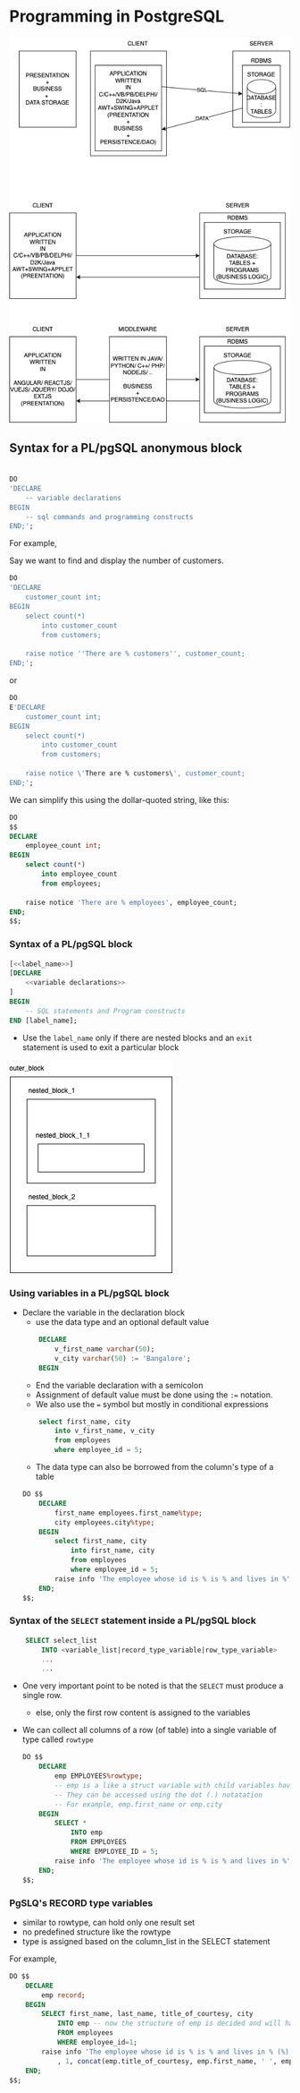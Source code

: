# Programming in PostgreSQL

![](./images/concept1.dio.png)

## Syntax for a PL/pgSQL anonymous block

```sql

DO
'DECLARE
    -- variable declarations
BEGIN
    -- sql commands and programming constructs
END;';

```

For example,

Say we want to find and display the number of customers.

```sql
DO
'DECLARE
    customer_count int;
BEGIN
    select count(*)
        into customer_count
        from customers;

    raise notice ''There are % customers'', customer_count;
END;';
```

or

```sql
DO
E'DECLARE
    customer_count int;
BEGIN
    select count(*)
        into customer_count
        from customers;

    raise notice \'There are % customers\', customer_count;
END;';
```

We can simplify this using the dollar-quoted string, like this:

```sql
DO
$$
DECLARE
    employee_count int;
BEGIN
    select count(*)
        into employee_count
        from employees;

    raise notice 'There are % employees', employee_count;
END;
$$;
```

### Syntax of a PL/pgSQL block

```sql
[<<label_name>>]
[DECLARE
    <<variable declarations>>
]
BEGIN
    -- SQL statements and Program constructs
END [label_name];

```

-   Use the `label_name` only if there are nested blocks and an `exit` statement is used to exit a particular block

![](./images/nested-blocks.dio.png)

### Using variables in a PL/pgSQL block

-   Declare the variable in the declaration block
    -   use the data type and an optional default value
    ```sql
        DECLARE
            v_first_name varchar(50);
            v_city varchar(50) := 'Bangalore';
        BEGIN
    ```
    -   End the variable declaration with a semicolon
    -   Assignment of default value must be done using the `:=` notation.
    -   We also use the `=` symbol but mostly in conditional expressions
    ```sql
        select first_name, city
            into v_first_name, v_city
            from employees
            where employee_id = 5;
    ```
    -   The data type can also be borrowed from the column's type of a table
    ```sql
    DO $$
        DECLARE
            first_name employees.first_name%type;
            city employees.city%type;
        BEGIN
            select first_name, city
                into first_name, city
                from employees
                where employee_id = 5;
            raise info 'The employee whose id is % is % and lives in %', 5, first_name, city;
        END;
    $$;
    ```

### Syntax of the `SELECT` statement inside a PL/pgSQL block

```sql
    SELECT select_list
        INTO <variable_list|record_type_variable|row_type_variable>
        ...
        ...
```

-   One very important point to be noted is that the `SELECT` must produce a single row.
    -   else, only the first row content is assigned to the variables
-   We can collect all columns of a row (of table) into a single variable of type called `rowtype`

    ```sql
    DO $$
        DECLARE
            emp EMPLOYEES%rowtype;
            -- emp is a like a struct variable with child variables having the same name as the columns of EMPLOYEES table
            -- They can be accessed using the dot (.) notatation
            -- For example, emp.first_name or emp.city
        BEGIN
            SELECT *
                INTO emp
                FROM EMPLOYEES
                WHERE EMPLOYEE_ID = 5;
            raise info 'The employee whose id is % is % and lives in %', 5, emp.first_name, emp.city;
        END;
    $$;
    ```

### PgSLQ's RECORD type variables

-   similar to rowtype, can hold only one result set
-   no predefined structure like the rowtype
-   type is assigned based on the column_list in the SELECT statement


For example,

```sql
DO $$
    DECLARE
        emp record;
    BEGIN
        SELECT first_name, last_name, title_of_courtesy, city
            INTO emp -- now the structure of emp is decided and will have the child variables: first_name, last_name, title_of_courtesy, city
            FROM employees
            WHERE employee_id=1;
        raise info 'The employee whose id is % is % and lives in % (%)'
			, 1, concat(emp.title_of_courtesy, emp.first_name, ' ', emp.last_name), emp.city, emp.country;
    END;
$$;
```